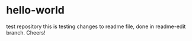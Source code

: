 # hello-world
test repository
this is testing changes to readme file, done in readme-edit branch.
Cheers!
